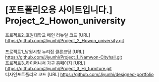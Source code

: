 # [포트폴리오용 사이트입니다.] Project_2_Howon_university
프로젝트2_호원대학교 메인 리뉴얼 코드 [URL] https://github.com/Jiyunhi/Project_2_Howon_university.git
<br>
<br>
프로젝트1_남원시청 누리집 클론코딩 [URL] https://github.com/Jiyunhi/Project_1_Namwon-Cityhall.git
<br>
프로젝트3_하이퍼니쳐 가구 홈페이지 [URL] https://github.com/Jiyunhi/Project_3_Hi_furniture.git
<br>
디자인포트폴리오 코드 [URL] https://github.com/Jiyunhi/designed-portfolio
